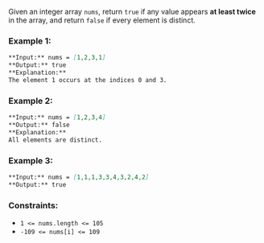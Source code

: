 Given an integer array `nums`, return `true` if any value appears **at least twice** in the array, and return `false` if every element is distinct.

### **Example 1:**

```markdown
**Input:** nums = [1,2,3,1]
**Output:** true
**Explanation:**
The element 1 occurs at the indices 0 and 3.
```

### **Example 2:**

```markdown
**Input:** nums = [1,2,3,4]
**Output:** false
**Explanation:**
All elements are distinct.
```

### **Example 3:**

```markdown
**Input:** nums = [1,1,1,3,3,4,3,2,4,2]
**Output:** true
```

### **Constraints:**

- `1 <= nums.length <= 105`
- `-109 <= nums[i] <= 109`
